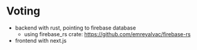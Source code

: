 # Voting 

- backend with rust, pointing to firebase database
  - using firebase_rs crate: https://github.com/emreyalvac/firebase-rs
- frontend with next.js
